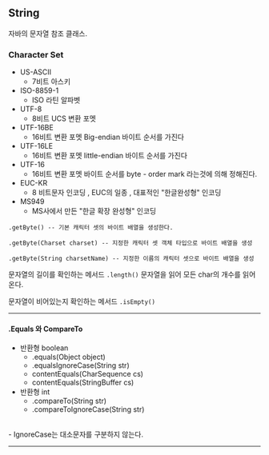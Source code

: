 ## String


자바의 문자열 참조 클래스.


### Character Set
- US-ASCII
  - 7비트 아스키
- ISO-8859-1
  - ISO 라틴 알파벳
- UTF-8
  - 8비트 UCS 변환 포멧
- UTF-16BE
  - 16비트 변환 포멧 Big-endian 바이트 순서를 가진다
- UTF-16LE
  - 16비트 변환 포멧 little-endian 바이트 순서를 가진다
- UTF-16
  - 16비트 변환 포멧 바이트 순서를 byte - order mark 라는것에 의해 정해진다.
- EUC-KR
  - 8 비트문자 인코딩 , EUC의 일종 , 대표적인 "한글완성형" 인코딩
- MS949
  - MS사에서 만든 "한글 확장 완성형" 인코딩

```
.getByte() -- 기본 캐릭터 셋의 바이트 배열을 생성한다.
        
.getByte(Charset charset) -- 지정한 캐릭터 셋 객체 타입으로 바이트 배열을 생성

.getByte(String charsetName) -- 지정한 이름의 캐릭터 셋으로 바이트 배열을 생성
```

문자열의 길이를 확인하는 메서드 ```.length()``` 문자열을 읽어 모든 char의 개수를 읽어온다.

문자열이 비어있는지 확인하는 메서드 ```.isEmpty()```



----

#### .Equals 와 CompareTo 

- 반환형 boolean
  - .equals(Object object)
  - .equalsIgnoreCase(String str)
  - contentEquals(CharSequence cs)
  - contentEquals(StringBuffer cs)
- 반환형 int
  - .compareTo(String str)
  - .compareToIgnoreCase(String str)

<br>
- IgnoreCase는 대소문자를 구분하지 않는다.


----


